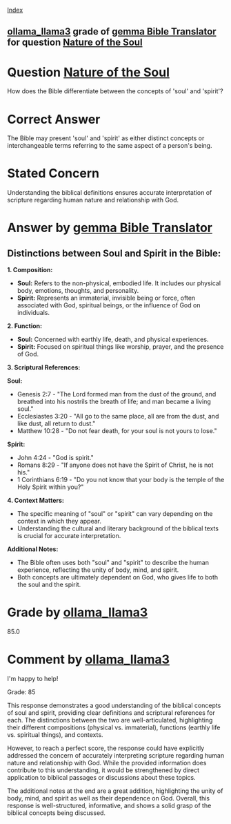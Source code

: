 
[Index](../../../../index.md)
## [ollama_llama3](../../../grading_models/ollama_llama3.md) grade of [gemma Bible Translator](../../../answering_models/gemma_Bible_Translator.md) for question [Nature of the Soul](../../../questions/Nature_of_the_Soul.md)

# Question [Nature of the Soul](../../../questions/Nature_of_the_Soul.md)
How does the Bible differentiate between the concepts of 'soul' and 'spirit'?

# Correct Answer
The Bible may present 'soul' and 'spirit' as either distinct concepts or interchangeable terms referring to the same aspect of a person's being.

# Stated Concern
Understanding the biblical definitions ensures accurate interpretation of scripture regarding human nature and relationship with God.

# Answer by [gemma Bible Translator](../../../answering_models/gemma_Bible_Translator.md)
## Distinctions between Soul and Spirit in the Bible:

**1. Composition:**

* **Soul:** Refers to the non-physical, embodied life. It includes our physical body, emotions, thoughts, and personality. 
* **Spirit:** Represents an immaterial, invisible being or force, often associated with God, spiritual beings, or the influence of God on individuals.

**2. Function:**

* **Soul:** Concerned with earthly life, death, and physical experiences. 
* **Spirit:** Focused on spiritual things like worship, prayer, and the presence of God.

**3. Scriptural References:**

**Soul:**

* Genesis 2:7 - "The Lord formed man from the dust of the ground, and breathed into his nostrils the breath of life; and man became a living soul."
* Ecclesiastes 3:20 - "All go to the same place, all are from the dust, and like dust, all return to dust."
* Matthew 10:28 - "Do not fear death, for your soul is not yours to lose."

**Spirit:**

* John 4:24 - "God is spirit."
* Romans 8:29 - "If anyone does not have the Spirit of Christ, he is not his."
* 1 Corinthians 6:19 - "Do you not know that your body is the temple of the Holy Spirit within you?"

**4. Context Matters:**

* The specific meaning of "soul" or "spirit" can vary depending on the context in which they appear.
* Understanding the cultural and literary background of the biblical texts is crucial for accurate interpretation.


**Additional Notes:**

* The Bible often uses both "soul" and "spirit" to describe the human experience, reflecting the unity of body, mind, and spirit.
* Both concepts are ultimately dependent on God, who gives life to both the soul and the spirit.

# Grade by [ollama_llama3](../../../grading_models/ollama_llama3.md)
85.0

# Comment by [ollama_llama3](../../../grading_models/ollama_llama3.md)
I'm happy to help!

Grade: 85

This response demonstrates a good understanding of the biblical concepts of soul and spirit, providing clear definitions and scriptural references for each. The distinctions between the two are well-articulated, highlighting their different compositions (physical vs. immaterial), functions (earthly life vs. spiritual things), and contexts.

However, to reach a perfect score, the response could have explicitly addressed the concern of accurately interpreting scripture regarding human nature and relationship with God. While the provided information does contribute to this understanding, it would be strengthened by direct application to biblical passages or discussions about these topics.

The additional notes at the end are a great addition, highlighting the unity of body, mind, and spirit as well as their dependence on God. Overall, this response is well-structured, informative, and shows a solid grasp of the biblical concepts being discussed.
